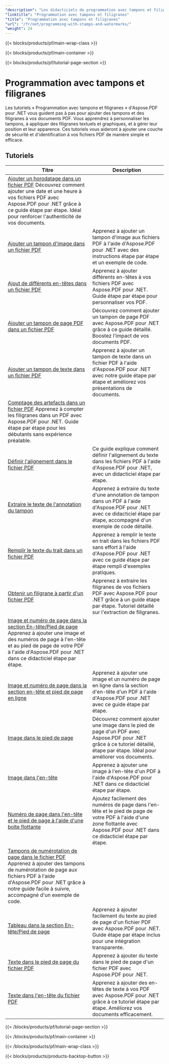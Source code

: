 ```yaml
---
"description": "Les didacticiels de programmation avec tampons et filigranes d'Aspose.PDF pour .NET vous apprennent à ajouter des éléments de sécurité et de personnalisation à vos documents PDF."
"linktitle": "Programmation avec tampons et filigranes"
"title": "Programmation avec tampons et filigranes"
"url": "/fr/net/programming-with-stamps-and-watermarks/"
"weight": 24
---
```


{{< blocks/products/pf/main-wrap-class >}}

{{< blocks/products/pf/main-container >}}

{{< blocks/products/pf/tutorial-page-section >}}

# Programmation avec tampons et filigranes


Les tutoriels « Programmation avec tampons et filigranes » d'Aspose.PDF pour .NET vous guident pas à pas pour ajouter des tampons et des filigranes à vos documents PDF. Vous apprendrez à personnaliser les tampons, à appliquer des filigranes textuels et graphiques, et à gérer leur position et leur apparence. Ces tutoriels vous aideront à ajouter une couche de sécurité et d'identification à vos fichiers PDF de manière simple et efficace.

## Tutoriels
| Titre | Description |
| --- | --- | 
| [Ajouter un horodatage dans un fichier PDF](./add-date-time-stamp/) Découvrez comment ajouter une date et une heure à vos fichiers PDF avec Aspose.PDF pour .NET grâce à ce guide étape par étape. Idéal pour renforcer l'authenticité de vos documents. |  
| [Ajouter un tampon d'image dans un fichier PDF](./add-image-stamp/) | Apprenez à ajouter un tampon d'image aux fichiers PDF à l'aide d'Aspose.PDF pour .NET avec des instructions étape par étape et un exemple de code. |  
| [Ajout de différents en-têtes dans un fichier PDF](./adding-different-headers/) | Apprenez à ajouter différents en-têtes à vos fichiers PDF avec Aspose.PDF pour .NET. Guide étape par étape pour personnaliser vos PDF. |  
| [Ajouter un tampon de page PDF dans un fichier PDF](./add-pdf-page-stamp/) | Découvrez comment ajouter un tampon de page PDF avec Aspose.PDF pour .NET grâce à ce guide détaillé. Boostez l'impact de vos documents PDF. |  
| [Ajouter un tampon de texte dans un fichier PDF](./add-text-stamp/) | Apprenez à ajouter un tampon de texte dans un fichier PDF à l'aide d'Aspose.PDF pour .NET avec notre guide étape par étape et améliorez vos présentations de documents. |  
| [Comptage des artefacts dans un fichier PDF](./counting-artifacts/) Apprenez à compter les filigranes dans un PDF avec Aspose.PDF pour .NET. Guide étape par étape pour les débutants sans expérience préalable. |  
| [Définir l'alignement dans le fichier PDF](./define-alignment/) | Ce guide explique comment définir l'alignement du texte dans les fichiers PDF à l'aide d'Aspose.PDF pour .NET, avec un didacticiel étape par étape. |  
| [Extraire le texte de l'annotation du tampon](./extract-text-from-stamp-annotation/) | Apprenez à extraire du texte d'une annotation de tampon dans un PDF à l'aide d'Aspose.PDF pour .NET avec ce didacticiel étape par étape, accompagné d'un exemple de code détaillé. |  
| [Remplir le texte du trait dans un fichier PDF](./fill-stroke-text/) | Apprenez à remplir le texte en trait dans les fichiers PDF sans effort à l'aide d'Aspose.PDF pour .NET avec ce guide étape par étape rempli d'exemples pratiques. |  
| [Obtenir un filigrane à partir d'un fichier PDF](./get-watermark/) | Apprenez à extraire les filigranes de vos fichiers PDF avec Aspose.PDF pour .NET grâce à un guide étape par étape. Tutoriel détaillé sur l'extraction de filigranes. |  
| [Image et numéro de page dans la section En-tête/Pied de page](./image-and-page-number-in-header-footer-section/) Apprenez à ajouter une image et des numéros de page à l'en-tête et au pied de page de votre PDF à l'aide d'Aspose.PDF pour .NET dans ce didacticiel étape par étape. |  
| [Image et numéro de page dans la section en-tête et pied de page en ligne](./image-and-page-number-in-header-footer-section-inline/) | Apprenez à ajouter une image et un numéro de page en ligne dans la section d'en-tête d'un PDF à l'aide d'Aspose.PDF pour .NET avec ce guide étape par étape. |  
| [Image dans le pied de page](./image-in-footer/) | Découvrez comment ajouter une image dans le pied de page d'un PDF avec Aspose.PDF pour .NET grâce à ce tutoriel détaillé, étape par étape. Idéal pour améliorer vos documents. |  
| [Image dans l'en-tête](./image-in-header/) | Apprenez à ajouter une image à l'en-tête d'un PDF à l'aide d'Aspose.PDF pour .NET dans ce didacticiel étape par étape. |  
| [Numéro de page dans l'en-tête et le pied de page à l'aide d'une boîte flottante](./page-number-in-header-footer-using-floating-box/) | Ajoutez facilement des numéros de page dans l'en-tête et le pied de page de votre PDF à l'aide d'une zone flottante avec Aspose.PDF pour .NET dans ce didacticiel étape par étape. |  
| [Tampons de numérotation de page dans le fichier PDF](./page-number-stamps/) Apprenez à ajouter des tampons de numérotation de page aux fichiers PDF à l'aide d'Aspose.PDF pour .NET grâce à notre guide facile à suivre, accompagné d'un exemple de code. |  
| [Tableau dans la section En-tête/Pied de page](./table-in-header-footer-section/) | Apprenez à ajouter facilement du texte au pied de page d'un fichier PDF avec Aspose.PDF pour .NET. Guide étape par étape inclus pour une intégration transparente. |  
| [Texte dans le pied de page du fichier PDF](./text-in-footer/) | Apprenez à ajouter du texte dans le pied de page d'un fichier PDF avec Aspose.PDF pour .NET. |  
| [Texte dans l'en-tête du fichier PDF](./text-in-header/) | Apprenez à ajouter des en-têtes de texte à vos PDF avec Aspose.PDF pour .NET grâce à ce tutoriel étape par étape. Améliorez vos documents efficacement. |  

{{< /blocks/products/pf/tutorial-page-section >}}

{{< /blocks/products/pf/main-container >}}

{{< /blocks/products/pf/main-wrap-class >}}

{{< blocks/products/products-backtop-button >}}